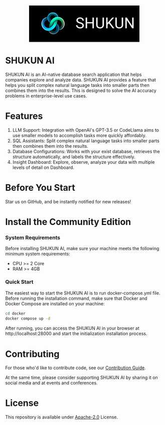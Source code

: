 <p align="center">
    <img src="./images/dark-logo-en@4x.png">
</p>

# SHUKUN AI

SHUKUN AI is an AI-native database search application that helps companies explore and analyze data. SHUKUN AI provides a feature that helps you split complex natural language tasks into smaller parts then combines them into the results. This is designed to solve the AI accuracy problems in enterprise-level use cases.

# Features

1. LLM Support: Integration with OpenAI's GPT-3.5 or CodeLlama aims to use smaller models to accomplish tasks more quickly affordably.
2. SQL Assistants: Split complex natural language tasks into smaller parts then combines them into the results.
3. Database Configurations: Works with your exist database, retrieves the structure automatically, and labels the structure effectively.
4. Insight Dashboard: Explore, observe, analyze your data with multiple levels of detail on Dashboard.

# Before You Start

Star us on GitHub, and be instantly notified for new releases!

# Install the Community Edition

### System Requirements

Before installing SHUKUN AI, make sure your machine meets the following minimum system requirements:

- CPU >= 2 Core
- RAM >= 4GB

### Quick Start

The easiest way to start the SHUKUN AI is to run docker-compose.yml file. Before running the installation command, make sure that Docker and Docker Compose are installed on your machine:

```bash
cd docker
docker compose up -d
```

After running, you can access the SHUKUN AI in your browser at http://localhost:28000 and start the initialization installation process.

# Contributing

For those who'd like to contribute code, see our [Contribution Guide](./CONTRIBUTE.md).

At the same time, please consider supporting SHUKUN AI by sharing it on social media and at events and conferences.

# License

This repository is available under [Apache-2.0](./LICENSE) License.
